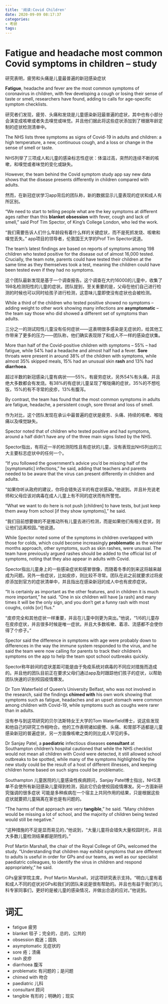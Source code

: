 ```yaml
---
title: '阅读:Covid Children'
date: 2020-09-09 08:17:37
categories:
- 考研
tags:
---
```


# Fatigue and headache most common Covid symptoms in children – study
研究表明，疲劳和头痛是儿童最普遍的新冠感染症状

**Fatigue**, headache and fever are the most common symptoms of coronavirus in children, with few developing a cough or losing their sense of taste or smell, researchers have found, adding to calls for age-specific symptom checklists.

研究者们发现，疲劳、头痛和发烧是儿童感染新冠最普遍的症状，其中也有小部分会演变成咳嗽或者失去嗅觉或味觉。并且他们据此将这些症状添加到了根据年龄定制的症状检测清单中。

The NHS lists three symptoms as signs of Covid-19 in adults and children: a high temperature, a new, continuous cough, and a loss or change in the sense of smell or taste.

NHS列举了三项成人和儿童的感染标志性症状：体温过高，突然的连续不断的咳嗽，和嗅觉或者味觉的变化或缺失。

However, the team behind the Covid symptom study app say new data shows that the disease presents differently in children compared with adults.

然而，在新冠症状学习app背后的团队称，新的数据显示儿童表现的症状和成人有所区别。


<!---more--->

“We need to start to telling people what are the key symptoms at different ages rather than this **blanket** **obsession** with fever, cough and lack of smell,” said Prof Tim Spector, of King’s College London, who led the work.

“我们需要告诉人们什么年龄段有着什么样的关键症状，而不是死抓发烧、咳嗽和嗅觉丢失。” app项目的领导者，伦敦国王大学的Prof Tim Spector说道。

The team’s latest findings are based on reports of symptoms among 198 children who tested positive for the disease out of almost 16,000 tested. Crucially, the team note, parents could have tested their children at the same time as they themselves took a test, meaning the children could have been tested even if they had no symptoms.

这个团队最新发现是基于一个调查报告。这个调查在大约16000的儿童中，收集了198名检测阳性的儿童的症状。团队提到，至关重要的是，父母在他们自己进行检测的时候也可以同时给孩子进行检测，这意味儿童即使没有症状也会被检测。

While a third of the children who tested positive showed no symptoms – adding weight to other work showing many infections are **asymptomatic** – the team say those who did showed a different set of symptoms than adults.

三分之一的测试阳性儿童没有任何症状——这表明很多感染是无症状的，给其他工作带来了更多的压力——团队称，他们确实表现除了和成人不一样的感染症状集。

More than half of the Covid-positive children with symptoms – 55% – had fatigue, while 54% had a headache and almost half had a fever. **Sore** throats were present in around 38% of the children with symptoms, while almost 35% skipped meals, 15% had an unusual skin **rash** and 13% had **diarrhoea**.

超过半数的新冠感染儿童有病状——55%，有疲劳症状，另外54%有头痛，并且绝大多数都会有发烧。有38%的有症状儿童呈现了喉咙痛的症状，35%的不想吃饭，15%的有不寻常的皮疹，13%有腹泻。

By contrast, the team has found that the most common symptoms in adults are fatigue, headache, a persistent cough, sore throat and loss of smell.

作为对比，这个团队发现在承认中最普遍的症状是疲劳、头痛、持续的咳嗽、喉咙痛以及嗅觉缺失。

Spector noted that of children who tested positive and had symptoms, around a half didn’t have any of the three main signs listed by the NHS.

Spector指出，有将近一半的检测阳性且有症状的儿童，没有表现出NHS列出的三大主要标志症状中的任何一个。

“If you followed the government’s advice you’d be missing half of the [symptomatic] infections,” he said, adding that teachers and parents needed to be aware that the virus can present differently in children and adults.

“如果你听从政府的建议，你将会错失近半的有症状感染。”他说到。并且补充说老师和父母应该对病毒在成人儿童上有不同的症状而有所警觉。

“What we want to do here is not push [children] to have tests, but just keep them away from school [if they show symptoms],” he said.

“我们目前想要做的不是推动所有儿童去进行检测，而是如果他们有相关症状，则让他们远离校园。”他说道。

While Spector noted some of the symptoms in children overlapped with those for colds, which could become increasingly **problematic** as the winter months approach, other symptoms, such as skin rashes, were unusual. The team have previously argued rashes should be added to the official list of symptoms, noting that they also appear in adults with Covid.

Spector指出儿童身上的一些感染症状和感冒很像，而随着冬季的到来这将越来越成为问题。另外一些症状，比如皮疹，则比较不寻常。团队在此之前就要求过将皮疹添加到官方的症状清单中，并且指出在感染新冠的成人中也有皮疹症状。

“It is certainly as important as the other features, and in children it is much more important,” he said. “One in six children will have [a rash] and many times it will be the only sign, and you don’t get a funny rash with most coughs, colds [or] flus.”

“皮疹完全和其他症状一样重要，并且在儿童中则更为突出。”他说，“1/6的儿童存在皮疹症状，并且很多时候是唯一症状。并且大多数咳嗽、着凉、流感都不会使你得了个疹子。”

Spector said the difference in symptoms with age were probably down to differences in the way the immune system responded to the virus, and he said the team were now calling for parents to track their children’s symptoms on the app to help the team spot school outbreaks quickly.

Spector称年龄间的症状差距可能是由于免疫系统对病毒的不同应对措施而造成的。并且他的团队目前正在要求父母们通过app及时跟踪他们孩子的症状，以帮助团队快速的识别校园疫情爆发。

Dr Tom Waterfield of Queen’s University Belfast, who was not involved in the research, said the findings **chimed with** his own work showing that symptoms such as fatigue, headaches and an upset stomach were common among children with Covid-19, while symptoms such as coughs were rarer than in adults.

没有参与到这项研究的贝尔法斯特女王大学的Tom Waterfield博士，说这些发现和他自己的研究工作相吻合。他的工作表明诸如疲倦、头痛、和胃部不适都是儿童感染新冠的普遍症状，另一方面像咳嗽之类的则比成人罕见的多。

Dr Sanjay Patel, a **paediatric** infectious diseases **consultant** at Southampton children’s hospital cautioned that while the NHS checklist would not mean all children with Covid were detected, it still allowed school outbreaks to be spotted, while many of the symptoms highlighted by the new study could be the result of a host of different illnesses, and keeping children home based on such signs could be problematic.

Southampton 儿童医院的儿童感染性疾病顾问，Sanjay Patel博士指出，NHS清单不会使所有新冠感染儿童得到检测，因此它仍会使校园疫情爆发。另一方面新研究强调的很多症状
可能是多种疾病在一个宿主上共同作用的结果，只是根据这些症状就要把儿童隔离在家也是有问题的。

“The harms of that approach are very **tangible**,” he said. “Many children would be missing a lot of school, and the majority of children being tested would still be negative.”

“这种措施的不足是显而易见的，”他说到，“大量儿童将会错失大量校园时光，并且大多数儿童检测结果都是阴性的。”

Prof Martin Marshall, the chair of the Royal College of GPs, welcomed the study. “Understanding that children may exhibit symptoms that are different to adults is useful in order for GPs and our teams, as well as our specialist paediatric colleagues, to identify the virus in children and respond appropriately,” he said.

GPs皇家学院主席，Prof Martin Marshall，对这项研究表示支持。“明白儿童有着和成人不同的症状对GPs和我们的团队来说是很有帮助的。并且也有益于我们的儿科专家同事们，更好的是被儿童的感染情况，并做出合适的应对。”他说到。

# 词汇
- fatigue 疲劳
- blanket 毯子；完全的，总的，公共的
- obsession 痴迷；固执
- asymptomatic 无症状的
- sore 疮；溃痛
- rash 皮疹
- diarrhoea 腹泻
- problematic 有问题的；是问题
- chimed with 吻合
- paediatric 儿科
- consultant 顾问
- tangible 有形的；明确的；现实